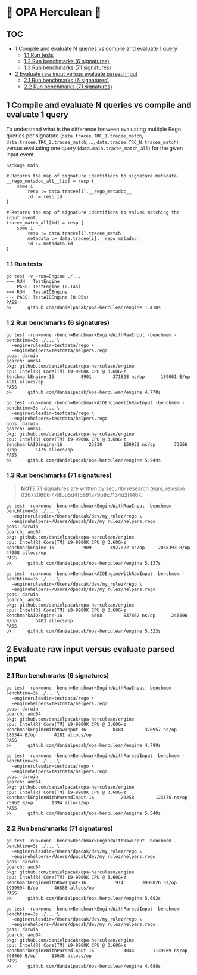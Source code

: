 # :muscle: OPA Herculean :muscle:

## TOC

- [1 Compile and evaluate N queries vs compile and evaluate 1 query](#1-compile-and-evaluate-n-queries-vs-compile-and-evaluate-1-query)
    - [1.1 Run tests](#11-run-tests)
    - [1.2 Run benchmarks (6 signatures)](#12-run-benchmarks-6-signatures)
    - [1.3 Run benchmarks (71 signatures)](#13-run-benchmarks-71-signatures)
- [2 Evaluate raw input versus evaluate parsed input](#2-evaluate-raw-input-versus-evaluate-parsed-input)
    - [2.1 Run benchmarks (6 signatures)](#21-run-benchmarks-6-signatures)
    - [2.2 Run benchmarks (71 signatures)](#22-run-benchmarks-71-signatures)

## 1 Compile and evaluate N queries vs compile and evaluate 1 query

To understand what is the difference between evaluating multiple Rego queries per signature
(`data.tracee.TRC_1.tracee_match`, `data.tracee.TRC_2.tracee_match`, ..., `data.tracee.TRC_N.tracee_match`) versus
evaluating one query (`data.main.tracee_match_all`) for the given input event.

```rego
package main

# Returns the map of signature identifiers to signature metadata.
__rego_metadoc_all__[id] = resp {
	some i
		resp := data.tracee[i].__rego_metadoc__
		id := resp.id
}

# Returns the map of signature identifiers to values matching the input event.
tracee_match_all[id] = resp {
	some i
		resp := data.tracee[i].tracee_match
		metadata := data.tracee[i].__rego_metadoc__
		id := metadata.id
}
````

### 1.1 Run tests

```
go test -v -run=Engine ./...
=== RUN   TestEngine
--- PASS: TestEngine (0.14s)
=== RUN   TestAIOEngine
--- PASS: TestAIOEngine (0.05s)
PASS
ok  	github.com/danielpacak/opa-herculean/engine	1.410s
```

### 1.2 Run benchmarks (6 signatures)

```
go test -run=none -bench=BenchmarkEngineWithRawInput -benchmem -benchtime=3s ./... \
  -enginerulesdir=testdata/rego \
  -enginehelpers=testdata/helpers.rego
goos: darwin
goarch: amd64
pkg: github.com/danielpacak/opa-herculean/engine
cpu: Intel(R) Core(TM) i9-9900K CPU @ 3.60GHz
BenchmarkEngine-16    	    8901	    371828 ns/op	  189061 B/op	    4211 allocs/op
PASS
ok  	github.com/danielpacak/opa-herculean/engine	4.778s
```

```
go test -run=none -bench=BenchmarkAIOEngineWithRawInput -benchmem -benchtime=3s ./... \
  -enginerulesdir=testdata/rego \
  -enginehelpers=testdata/helpers.rego
goos: darwin
goarch: amd64
pkg: github.com/danielpacak/opa-herculean/engine
cpu: Intel(R) Core(TM) i9-9900K CPU @ 3.60GHz
BenchmarkAIOEngine-16    	   23830	    150952 ns/op	   73556 B/op	    1475 allocs/op
PASS
ok  	github.com/danielpacak/opa-herculean/engine	5.949s
```

### 1.3 Run benchmarks (71 signatures)

> **NOTE** 71 signatures are written by security research team, revision 036720606f448bb5d4f5891a79b9c7134d2f1467.

```
go test -run=none -bench=BenchmarkEngineWithRawInput -benchmem -benchtime=3s ./... \
  -enginerulesdir=/Users/dpacak/dev/my_rulez/rego \
  -enginehelpers=/Users/dpacak/dev/my_rulez/helpers.rego
goos: darwin
goarch: amd64
pkg: github.com/danielpacak/opa-herculean/engine
cpu: Intel(R) Core(TM) i9-9900K CPU @ 3.60GHz
BenchmarkEngine-16    	     909	   3927822 ns/op	 2035393 B/op	   47008 allocs/op
PASS
ok  	github.com/danielpacak/opa-herculean/engine	5.137s
```

```
go test -run=none -bench=BenchmarkAIOEngineWithRawInput -benchmem -benchtime=3s ./... \
  -enginerulesdir=/Users/dpacak/dev/my_rulez/rego \
  -enginehelpers=/Users/dpacak/dev/my_rulez/helpers.rego
goos: darwin
goarch: amd64
pkg: github.com/danielpacak/opa-herculean/engine
cpu: Intel(R) Core(TM) i9-9900K CPU @ 3.60GHz
BenchmarkAIOEngine-16    	    6608	    537862 ns/op	  246596 B/op	    5403 allocs/op
PASS
ok  	github.com/danielpacak/opa-herculean/engine	5.323s
```

## 2 Evaluate raw input versus evaluate parsed input


### 2.1 Run benchmarks (6 signatures)

```
go test -run=none -bench=BenchmarkEngineWithRawInput -benchmem -benchtime=3s ./... \
  -enginerulesdir=testdata/rego \
  -enginehelpers=testdata/helpers.rego
goos: darwin
goarch: amd64
pkg: github.com/danielpacak/opa-herculean/engine
cpu: Intel(R) Core(TM) i9-9900K CPU @ 3.60GHz
BenchmarkEngineWithRawInput-16    	    8484	    370957 ns/op	  186344 B/op	    4181 allocs/op
PASS
ok  	github.com/danielpacak/opa-herculean/engine	4.790s
```

```
go test -run=none -bench=BenchmarkEngineWithParsedInput -benchmem -benchtime=3s ./... \
  -enginerulesdir=testdata/rego \
  -enginehelpers=testdata/helpers.rego
goos: darwin
goarch: amd64
pkg: github.com/danielpacak/opa-herculean/engine
cpu: Intel(R) Core(TM) i9-9900K CPU @ 3.60GHz
BenchmarkEngineWithParsedInput-16    	   29258	    123175 ns/op	   75962 B/op	    1394 allocs/op
PASS
ok  	github.com/danielpacak/opa-herculean/engine	5.540s
```

### 2.2 Run benchmarks (71 signatures)

```
go test -run=none -bench=BenchmarkEngineWithRawInput -benchmem -benchtime=3s ./... \
  -enginerulesdir=/Users/dpacak/dev/my_rulez/rego \
  -enginehelpers=/Users/dpacak/dev/my_rulez/helpers.rego
goos: darwin
goarch: amd64
pkg: github.com/danielpacak/opa-herculean/engine
cpu: Intel(R) Core(TM) i9-9900K CPU @ 3.60GHz
BenchmarkEngineWithRawInput-16    	     914	   3908826 ns/op	 1999994 B/op	   46588 allocs/op
PASS
ok  	github.com/danielpacak/opa-herculean/engine	5.682s
```

```
go test -run=none -bench=BenchmarkEngineWithParsedInput -benchmem -benchtime=3s ./... \
  -enginerulesdir=/Users/dpacak/dev/my_rulez/rego \
  -enginehelpers=/Users/dpacak/dev/my_rulez/helpers.rego
goos: darwin
goarch: amd64
pkg: github.com/danielpacak/opa-herculean/engine
cpu: Intel(R) Core(TM) i9-9900K CPU @ 3.60GHz
BenchmarkEngineWithParsedInput-16    	    3044	   1139569 ns/op	  698465 B/op	   13638 allocs/op
PASS
ok  	github.com/danielpacak/opa-herculean/engine	4.688s
```
